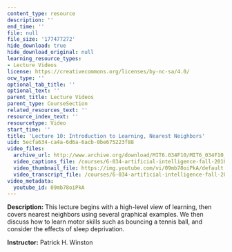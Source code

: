 ```yaml
---
content_type: resource
description: ''
end_time: ''
file: null
file_size: '177477272'
hide_download: true
hide_download_original: null
learning_resource_types:
- Lecture Videos
license: https://creativecommons.org/licenses/by-nc-sa/4.0/
ocw_type: ''
optional_tab_title: ''
optional_text: ''
parent_title: Lecture Videos
parent_type: CourseSection
related_resources_text: ''
resource_index_text: ''
resourcetype: Video
start_time: ''
title: 'Lecture 10: Introduction to Learning, Nearest Neighbors'
uid: 5ecfa634-ca4a-6d6a-6acb-0be675223f88
video_files:
  archive_url: http://www.archive.org/download/MIT6.034F10/MIT6_034F10_lec10_300k.mp4
  video_captions_file: /courses/6-034-artificial-intelligence-fall-2010/960c38a9fa145a3f9f7a501bf6d0a486_09mb78oiPkA.vtt
  video_thumbnail_file: https://img.youtube.com/vi/09mb78oiPkA/default.jpg
  video_transcript_file: /courses/6-034-artificial-intelligence-fall-2010/2dc043b8db5e1b94973f099d9a1f1672_09mb78oiPkA.pdf
video_metadata:
  youtube_id: 09mb78oiPkA
---
```


**Description:** This lecture begins with a high-level view of learning, then covers nearest neighbors using several graphical examples. We then discuss how to learn motor skills such as bouncing a tennis ball, and consider the effects of sleep deprivation.

**Instructor:** Patrick H. Winston

